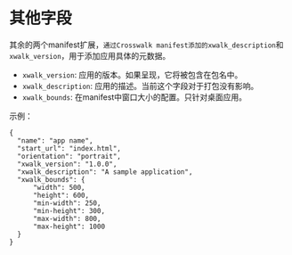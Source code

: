 # 其他字段

其余的两个manifest扩展，`通过Crosswalk manifest添加的xwalk_description`和`xwalk_version`，用于添加应用具体的元数据。

- `xwalk_version`: 应用的版本。如果呈现，它将被包含在包名中。
- `xwalk_description`: 应用的描述。当前这个字段对于打包没有影响。
- `xwalk_bounds`: 在manifest中窗口大小的配置。只针对桌面应用。

示例：

    {
      "name": "app name",
      "start_url": "index.html",
      "orientation": "portrait",
      "xwalk_version": "1.0.0",
      "xwalk_description": "A sample application",
      "xwalk_bounds": {
          "width": 500,
          "height": 600,
          "min-width": 250,
          "min-height": 300,
          "max-width": 800,
          "max-height": 1000
      }
    }
